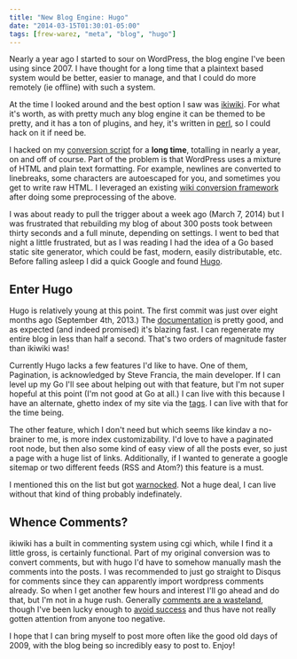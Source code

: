 ```yaml
---
title: "New Blog Engine: Hugo"
date: "2014-03-15T01:30:01-05:00"
tags: [frew-warez, "meta", "blog", "hugo"]
---
```

Nearly a year ago I started to sour on WordPress, the blog engine I've been
using since 2007.  I have thought for a long time that a plaintext based system
would be better, easier to manage, and that I could do more remotely (ie
offline) with such a system.

At the time I looked around and the best option I saw was
[ikiwiki](http://ikiwiki.info/).  For what it's worth, as with pretty much any
blog engine it can be themed to be pretty, and it has a ton of plugins, and hey,
it's written in [perl](/tags/perl), so I could hack on it if need be.

I hacked on my [conversion
script](https://github.com/frioux/export-wordpress-to-ikiwiki) for
a **long time**, totalling in nearly a year, on and off of course.
Part of the problem is that WordPress uses a mixture of HTML and plain
text formatting.  For example, newlines are converted to linebreaks,
some characters are autoescaped for you, and sometimes you get to write
raw HTML.  I leveraged an existing [wiki conversion
framework](https://github.com/frioux/HTML-WikiConverter-Markdown/tree/ikiwiki)
after doing some preprocessing of the above.

I was about ready to pull the trigger about a week ago (March 7, 2014) but I was
frustrated that rebuilding my blog of about 300 posts took between thirty
seconds and a full minute, depending on settings.  I went to bed that night a
little frustrated, but as I was reading I had the idea of a Go based static site
generator, which could be fast, modern, easily distributable, etc.  Before
falling asleep I did a quick Google and found [Hugo](http://hugo.spf13.com).

## Enter Hugo

Hugo is relatively young at this point.  The first commit
was just over eight months ago (September 4th, 2013.)  The
[documentation](http://hugo.spf13.com/overview/introduction) is pretty
good, and as expected (and indeed promised) it's blazing fast.  I can
regenerate my entire blog in less than half a second.  That's two orders
of magnitude faster than ikiwiki was!

Currently Hugo lacks a few features I'd like to have.  One of them, Pagination,
is acknowledged by Steve Francia, the main developer.  If I can level up my Go
I'll see about helping out with that feature, but I'm not super hopeful at this
point (I'm not good at Go at all.)  I can live with this because I have an
alternate, ghetto index of my site via the [tags](/tags).  I can live with that
for the time being.

The other feature, which I don't need but which seems like kindav a no-brainer
to me, is more index customizability.  I'd love to have a paginated root node,
but then also some kind of easy view of all the posts ever, so just a page with
a huge list of links.  Additionally, if I wanted to generate a google sitemap or
two different feeds (RSS and Atom?) this feature is a must.

I mentioned this on the list but got
[warnocked](https://en.wikipedia.org/wiki/Warnock%27s_dilemma).  Not a huge
deal, I can live without that kind of thing probably indefinately.

## Whence Comments?

ikiwiki has a built in commenting system using cgi which, while I find it a
little gross, is certainly functional.  Part of my original conversion was to
convert comments, but with hugo I'd have to somehow manually mash the comments
into the posts.  I was recommended to just go straight to Disqus for comments
since they can apparently import wordpress comments already.  So when I get
another few hours and interest I'll go ahead and do that,
but I'm not in a huge rush.  Generally [comments are a
wasteland](https://twitter.com/AvoidComments), though I've been lucky
enough to [avoid success](http://www.scottlondon.com/blog/archives/75)
and thus have not really gotten attention from anyone too negative.

I hope that I can bring myself to post more often like the good old days of
2009, with the blog being so incredibly easy to post to.  Enjoy!
